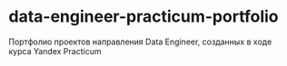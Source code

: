 # data-engineer-practicum-portfolio
Портфолио проектов направления Data Engineer, созданных в ходе курса Yandex Practicum
